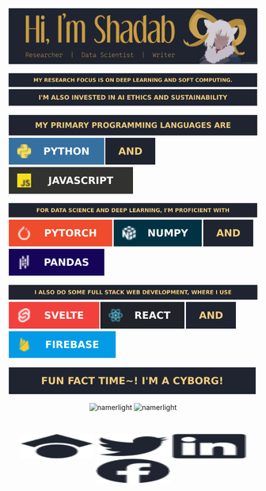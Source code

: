 <p align="center"><img src="https://github.com/Namerlight/Namerlight/blob/master/assets/carn.svg" alt="namerlight" /></p>


<img src="https://github.com/Namerlight/Namerlight/blob/master/assets/MyresearchfocusisonDeepLearningandSoftComputing.svg" alt="namerlight" />

<img src="https://github.com/Namerlight/Namerlight/blob/master/assets/I'malsoinvestedinAIEthicsandSustainability.svg" alt="namerlight" />

<img src="https://github.com/Namerlight/Namerlight/blob/master/assets/Myprimaryprogramminglanguagesare.svg" alt="namerlight" /><img src="https://github.com/Namerlight/Namerlight/blob/master/assets/python.svg" alt="namerlight" /><img src="https://github.com/Namerlight/Namerlight/blob/master/assets/and.svg" alt="namerlight" /><img src="https://github.com/Namerlight/Namerlight/blob/master/assets/javascript.svg" alt="namerlight" /> 

<img src="https://github.com/Namerlight/Namerlight/blob/master/assets/ForDataScienceandDeepLearning,I'mproficientwith.svg" alt="namerlight" /><img src="https://github.com/Namerlight/Namerlight/blob/master/assets/pytorch.svg" alt="namerlight" /><img src="https://github.com/Namerlight/Namerlight/blob/master/assets/numpy.svg" alt="namerlight" /><img src="https://github.com/Namerlight/Namerlight/blob/master/assets/and.svg" alt="namerlight" /><img src="https://github.com/Namerlight/Namerlight/blob/master/assets/pandas.svg" alt="namerlight" /> 

<img src="https://github.com/Namerlight/Namerlight/blob/master/assets/IalsodosomeFullStackWebDevelopment,whereIuse.svg" alt="namerlight" /><img src="https://github.com/Namerlight/Namerlight/blob/master/assets/svelte.svg" alt="namerlight" /><img src="https://github.com/Namerlight/Namerlight/blob/master/assets/react.svg" alt="namerlight" /><img src="https://github.com/Namerlight/Namerlight/blob/master/assets/and.svg" alt="namerlight" /><img src="https://github.com/Namerlight/Namerlight/blob/master/assets/firebase.svg" alt="namerlight" /> 

![](https://github.com/Namerlight/Namerlight/blob/master/assets/Funfacttime!I'macyborg!.svg)
  
<p align="center"><img src="https://github-readme-stats.vercel.app/api/top-langs/?username=namerlight&langs_count=6&layout=compact&theme=ayu-mirage&card_width=296" alt="namerlight" /> <img src="https://github-readme-stats.vercel.app/api?username=namerlight&show_icons=true&hide=contribs&line_height=24.1&theme=ayu-mirage" alt="namerlight" /> </p> 
<p align="center">    </p> 


<br>
<p align="center">
<a href="https://scholar.google.com.sg/citations?user=hU5jVnQAAAAJ&hl=en" target="blank"><img align="center" src="https://github.com/Namerlight/Namerlight/blob/master/assets/sch.svg" alt="Link to Google Scholar" height="50" width="150" /></a>  
<a href="https://twitter.com/shcchy" target="blank"><img align="center" src="https://github.com/Namerlight/Namerlight/blob/master/assets/twt.svg" alt="Link to Twitter" height="50" width="150" /></a>  
<a href="https://linkedin.com/in/shchy" target="blank"><img align="center" src="https://github.com/Namerlight/Namerlight/blob/master/assets/lkin.svg" alt="Link to Linkedin" height="50" width="150" /></a>  
<a href="https://fb.com/shadab.hafizchoudhury" target="blank"><img align="center" src="https://github.com/Namerlight/Namerlight/blob/master/assets/fb.svg" alt="Link to Facebook" height="50" width="150" /></a>  
</p>
